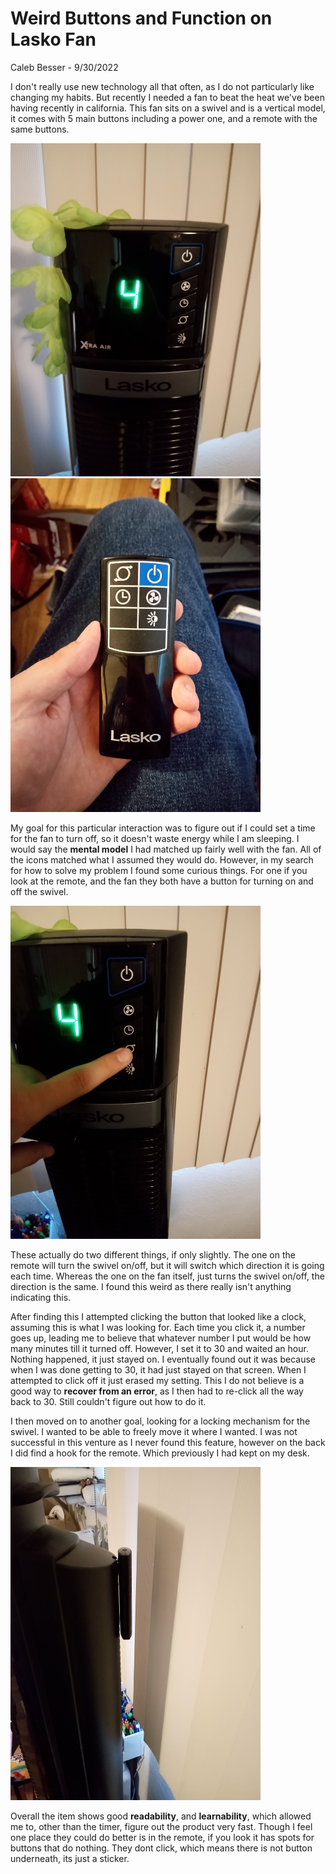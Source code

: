 # Weird Buttons and Function on Lasko Fan

Caleb Besser - 9/30/2022

I don't really use new technology all that often, as I do not particularly like changing my habits. But recently I needed a fan to beat the heat we've been having recently in california. This fan sits on a swivel and is a vertical model, it comes with 5 main buttons including a power one, and a remote with the same buttons.

<img src="fan.jpg" alt="sketch_1" width="400"/> <img src="remote.jpg" alt="sketch_1" width="400"/>


My goal for this particular interaction was to figure out if I could set a time for the fan to turn off, so it doesn't waste energy while I am sleeping. I would say the **mental model** I had matched up fairly well with the fan. All of the icons matched what I assumed they would do. However, in my search for how to solve my problem I found some curious things. For one if you look at the remote, and the fan they both have a button for turning on and off the swivel.

<img src="button.jpg" alt="sketch_1" width="400"/>


These actually do two different things, if only slightly. The one on the remote will turn the swivel on/off, but it will switch which direction it is going each time. Whereas the one on the fan itself, just turns the swivel on/off, the direction is the same. I found this weird as there really isn't anything indicating this. 

After finding this I attempted clicking the button that looked like a clock, assuming this is what I was looking for. Each time you click it, a number goes up, leading me to believe that whatever number I put would be how many minutes till it turned off. However, I set it to 30 and waited an hour. Nothing happened, it just stayed on. I eventually found out it was because when I was done getting to 30, it had just stayed on that screen. When I attempted to click off it just erased my setting. This I do not believe is a good way to **recover from an error**, as I then had to re-click all the way back to 30. Still couldn't figure out how to do it.

I then moved on to another goal, looking for a locking mechanism for the swivel. I wanted to be able to freely move it where I wanted. I was not successful in this venture as I never found this feature, however on the back I did find a hook for the remote. Which previously I had kept on my desk. 


<img src="hanger.jpg" alt="sketch_1" width="400"/>


Overall the item shows good **readability**, and **learnability**, which allowed me to, other than the timer, figure out the product very fast. Though I feel one place they could do better is in the remote, if you look it has spots for buttons that do nothing. They dont click, which means there is not button underneath, its just a sticker.
